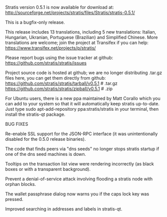 Stratis version 0.5.1 is now available for download at:
http://sourceforge.net/projects/stratis/files/Stratis/stratis-0.5.1/

This is a bugfix-only release.

This release includes 13 translations, including 5 new translations:
Italian, Hungarian, Ukranian, Portuguese (Brazilian) and Simplified Chinese.
More translations are welcome; join the project at Transifex if you can help:
https://www.transifex.net/projects/p/stratis/

Please report bugs using the issue tracker at github:
https://github.com/stratis/stratis/issues

Project source code is hosted at github; we are no longer
distributing .tar.gz files here, you can get them
directly from github:
https://github.com/stratis/stratis/tarball/v0.5.1  # .tar.gz
https://github.com/stratis/stratis/zipball/v0.5.1  # .zip

For Ubuntu users, there is a new ppa maintained by Matt Corallo which
you can add to your system so that it will automatically keep
stratis up-to-date.  Just type
sudo apt-add-repository ppa:stratis/stratis
in your terminal, then install the stratis-qt package.


BUG FIXES

Re-enable SSL support for the JSON-RPC interface (it was unintentionally
disabled for the 0.5.0 release binaries).

The code that finds peers via "dns seeds" no longer stops stratis startup
if one of the dns seed machines is down.

Tooltips on the transaction list view were rendering incorrectly (as black boxes
or with a transparent background).

Prevent a denial-of-service attack involving flooding a stratis node with
orphan blocks.

The wallet passphrase dialog now warns you if the caps lock key was pressed.

Improved searching in addresses and labels in stratis-qt.
